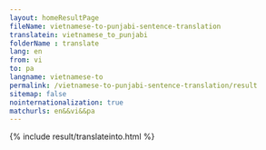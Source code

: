 ```yaml
---
layout: homeResultPage
fileName: vietnamese-to-punjabi-sentence-translation
translatein: vietnamese_to_punjabi
folderName : translate
lang: en
from: vi
to: pa
langname: vietnamese-to
permalink: /vietnamese-to-punjabi-sentence-translation/result
sitemap: false
nointernationalization: true
matchurls: en&&vi&&pa
---
```

{% include result/translateinto.html %}

<script src="/js/result/translation.js" data-foldername="{{page.folderName}}" data-lang="{{page.lang}}"></script>

